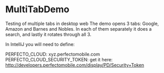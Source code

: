 # MultiTabDemo
Testing of multiple tabs in desktop web
The demo opens 3 tabs: Google, Amazon and Barnes and Nobles. In each of them separately it does a search, and lastly it rotates through all 3.

In IntelliJ you will need to define:

PERFECTO_CLOUD: xyz.perfectomobile.com
PERFECTO_CLOUD_SECURITY_TOKEN: get it here: http://developers.perfectomobile.com/display/PD/Security+Token
